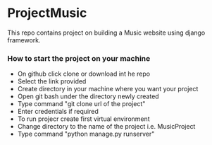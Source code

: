 # ProjectMusic
This repo contains project on building a Music website using django framework.

<h3>How to start the project on your machine</h3>

* On github click clone or download int he repo
* Select the link provided
* Create directory in your machine where you want your project
* Open git bash under the directory newly created
* Type command "git clone url of the project"
* Enter credentials if required
* To run projecr create first virtual environment
* Change directory to the name of the project i.e. MusicProject
* Type command "python manage.py runserver"
